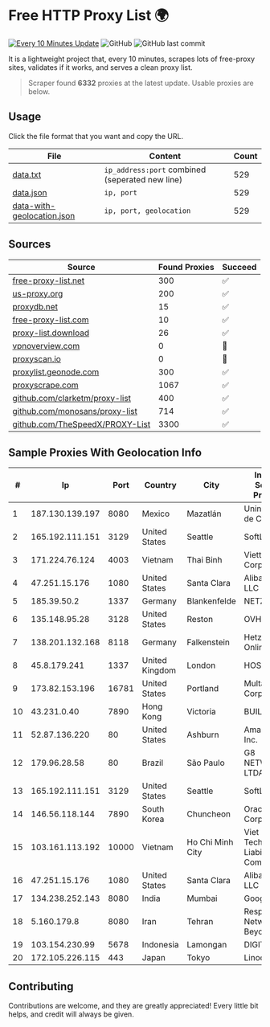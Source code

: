 
# Free HTTP Proxy List 🌍

[![Every 10 Minutes Update](https://github.com/mertguvencli/http-proxy-list/actions/workflows/main.yml/badge.svg?branch=main)](https://github.com/mertguvencli/http-proxy-list/actions/workflows/main.yml)
![GitHub](https://img.shields.io/github/license/mertguvencli/http-proxy-list)
![GitHub last commit](https://img.shields.io/github/last-commit/mertguvencli/http-proxy-list)

It is a lightweight project that, every 10 minutes, scrapes lots of free-proxy sites, validates if it works, and serves a clean proxy list.


> Scraper found **6332** proxies at the latest update. Usable proxies are below.

## Usage

Click the file format that you want and copy the URL.


|File|Content|Count|
|----|-------|-----|
|[data.txt](https://raw.githubusercontent.com/mertguvencli/http-proxy-list/main/proxy-list/data.txt)|`ip_address:port` combined (seperated new line)|529|
|[data.json](https://raw.githubusercontent.com/mertguvencli/http-proxy-list/main/proxy-list/data.json)|`ip, port`|529|
|[data-with-geolocation.json](https://raw.githubusercontent.com/mertguvencli/http-proxy-list/main/proxy-list/data-with-geolocation.json)|`ip, port, geolocation`|529|

## Sources

|Source|Found Proxies|Succeed|
|------|-------------|-------|
|[free-proxy-list.net](https://free-proxy-list.net)|300|✅|
|[us-proxy.org](https://www.us-proxy.org)|200|✅|
|[proxydb.net](http://proxydb.net)|15|✅|
|[free-proxy-list.com](https://free-proxy-list.com/?page=&port=&type%5B%5D=http&type%5B%5D=https&up_time=0&search=Search)|10|✅|
|[proxy-list.download](https://www.proxy-list.download/HTTP)|26|✅|
|[vpnoverview.com](https://vpnoverview.com/privacy/anonymous-browsing/free-proxy-servers)|0|🚫|
|[proxyscan.io](https://www.proxyscan.io)|0|🚫|
|[proxylist.geonode.com](https://proxylist.geonode.com/api/proxy-list?limit=300&page=1&sort_by=lastChecked&sort_type=desc&protocols=http,https)|300|✅|
|[proxyscrape.com](https://api.proxyscrape.com/v2/?request=displayproxies&protocol=http&timeout=10000&country=all&ssl=all&anonymity=all)|1067|✅|
|[github.com/clarketm/proxy-list](https://raw.githubusercontent.com/clarketm/proxy-list/master/proxy-list-raw.txt)|400|✅|
|[github.com/monosans/proxy-list](https://raw.githubusercontent.com/monosans/proxy-list/main/proxies/http.txt)|714|✅|
|[github.com/TheSpeedX/PROXY-List](https://raw.githubusercontent.com/TheSpeedX/PROXY-List/master/http.txt)|3300|✅|


## Sample Proxies With Geolocation Info

|#|Ip|Port|Country|City|Internet Service Provider|
|-|--|----|-------|----|-------------------------|
|1|187.130.139.197|8080|Mexico|Mazatlán|Uninet S.A. de C.V.|
|2|165.192.111.151|3129|United States|Seattle|SoftLayer|
|3|171.224.76.124|4003|Vietnam|Thai Binh|Viettel Corporation|
|4|47.251.15.176|1080|United States|Santa Clara|Alibaba.com LLC|
|5|185.39.50.2|1337|Germany|Blankenfelde|NETZNUTZ|
|6|135.148.95.28|3128|United States|Reston|OVH SAS|
|7|138.201.132.168|8118|Germany|Falkenstein|Hetzner Online GmbH|
|8|45.8.179.241|1337|United Kingdom|London|HOSTLAND|
|9|173.82.153.196|16781|United States|Portland|Multacom Corporation|
|10|43.231.0.40|7890|Hong Kong|Victoria|BUILDCLOUD|
|11|52.87.136.220|80|United States|Ashburn|Amazon.com, Inc.|
|12|179.96.28.58|80|Brazil|São Paulo|G8 NETWORKS LTDA|
|13|165.192.111.151|3129|United States|Seattle|SoftLayer|
|14|146.56.118.144|7890|South Korea|Chuncheon|Oracle Corporation|
|15|103.161.113.192|10000|Vietnam|Ho Chi Minh City|Viet Digital Technology Liability Company|
|16|47.251.15.176|1080|United States|Santa Clara|Alibaba.com LLC|
|17|134.238.252.143|8080|India|Mumbai|Google LLC|
|18|5.160.179.8|8080|Iran|Tehran|Respina Networks & Beyond PJSC|
|19|103.154.230.99|5678|Indonesia|Lamongan|DIGITNET|
|20|172.105.226.115|443|Japan|Tokyo|Linode, LLC|



## Contributing

Contributions are welcome, and they are greatly appreciated! Every
little bit helps, and credit will always be given.

